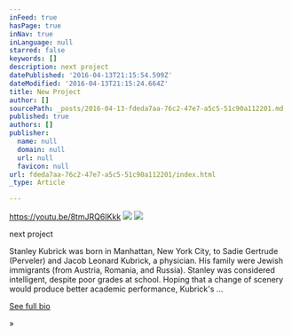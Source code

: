```yaml
---
inFeed: true
hasPage: true
inNav: true
inLanguage: null
starred: false
keywords: []
description: next project
datePublished: '2016-04-13T21:15:54.599Z'
dateModified: '2016-04-13T21:15:24.664Z'
title: New Project
author: []
sourcePath: _posts/2016-04-13-fdeda7aa-76c2-47e7-a5c5-51c90a112201.md
published: true
authors: []
publisher:
  name: null
  domain: null
  url: null
  favicon: null
url: fdeda7aa-76c2-47e7-a5c5-51c90a112201/index.html
_type: Article

---
```

https://youtu.be/8tmJRQ6IKkk
![](https://the-grid-user-content.s3-us-west-2.amazonaws.com/073b2383-c71e-458f-bfa3-6618c8f91b58.jpg)
![](https://the-grid-user-content.s3-us-west-2.amazonaws.com/602b3307-efd0-461d-8aed-c79322432106.jpg)

next project

Stanley Kubrick was born in Manhattan, New York City, to Sadie Gertrude (Perveler) and Jacob Leonard Kubrick, a physician. His family were Jewish immigrants (from Austria, Romania, and Russia). Stanley was considered intelligent, despite poor grades at school. Hoping that a change of scenery would produce better academic performance, Kubrick's ...

[See full bio][0]

»

[0]: http://www.imdb.com/name/nm0000040/bio?ref_=nm_ov_bio_sm